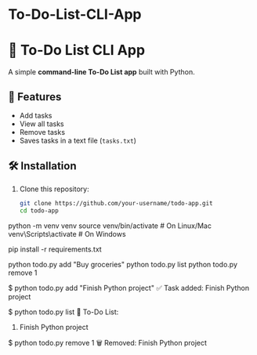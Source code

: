 # To-Do-List-CLI-App

# 📝 To-Do List CLI App

A simple **command-line To-Do List app** built with Python.

## 🚀 Features
- Add tasks
- View all tasks
- Remove tasks
- Saves tasks in a text file (`tasks.txt`)

## 🛠️ Installation
1. Clone this repository:
   ```bash
   git clone https://github.com/your-username/todo-app.git
   cd todo-app

python -m venv venv
source venv/bin/activate   # On Linux/Mac
venv\Scripts\activate      # On Windows


pip install -r requirements.txt


python todo.py add "Buy groceries"
python todo.py list
python todo.py remove 1

$ python todo.py add "Finish Python project"
✅ Task added: Finish Python project

$ python todo.py list
📌 To-Do List:
1. Finish Python project

$ python todo.py remove 1
🗑️ Removed: Finish Python project
